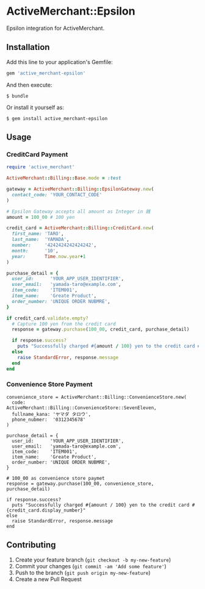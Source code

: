 # ActiveMerchant::Epsilon

Epsilon integration for ActiveMerchant.

## Installation

Add this line to your application's Gemfile:

```ruby
gem 'active_merchant-epsilon'
```

And then execute:

    $ bundle

Or install it yourself as:

    $ gem install active_merchant-epsilon

## Usage

### CreditCard Payment

```ruby
require 'active_merchant'

ActiveMerchant::Billing::Base.mode = :test

gateway = ActiveMerchant::Billing::EpsilonGateway.new(
  contact_code: 'YOUR_CONTACT_CODE'
)

# Epsilon Gateway accepts all amount as Integer in 銭
amount = 100_00 # 100 yen

credit_card = ActiveMerchant::Billing::CreditCard.new(
  first_name: 'TARO',
  last_name:  'YAMADA',
  number:     '4242424242424242',
  month:      '10',
  year:       Time.now.year+1
)

purchase_detail = {
  user_id:      'YOUR_APP_USER_IDENTIFIER',
  user_email:   'yamada-taro@example.com',
  item_code:    'ITEM001',
  item_name:    'Greate Product',
  order_number: 'UNIQUE ORDER NUBMRE',
}

if credit_card.validate.empty?
  # Capture 100 yen from the credit card
  response = gateway.purchase(100_00, credit_card, purchase_detail)

  if response.success?
    puts "Successfully charged #{amount / 100} yen to the credit card #{credit_card.display_number}"
  else
    raise StandardError, response.message
  end
end
```

### Convenience Store Payment

```
convenience_store = ActiveMerchant::Billing::ConvenienceStore.new(
  code:          ActiveMerchant::Billing::ConvenienceStore::SevenEleven,
  fullname_kana: 'ヤマダ タロウ',
  phone_nubmer:  '0312345678'
)

purchase_detail = {
  user_id:      'YOUR_APP_USER_IDENTIFIER',
  user_email:   'yamada-taro@example.com',
  item_code:    'ITEM001',
  item_name:    'Greate Product',
  order_number: 'UNIQUE ORDER NUBMRE',
}

# 100_00 as convenience store paymet
response = gateway.purchase(100_00, convenience_store, purchase_detail)

if response.success?
  puts "Successfully charged #{amount / 100} yen to the credit card #{credit_card.display_number}"
else
  raise StandardError, response.message
end
```

## Contributing

1. Create your feature branch (`git checkout -b my-new-feature`)
2. Commit your changes (`git commit -am 'Add some feature'`)
3. Push to the branch (`git push origin my-new-feature`)
4. Create a new Pull Request
